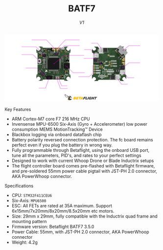 <div align="center">
  <b>
   <h1>
      BATF7
   </h1>
   <h6>
     V1
   </h6>
  </b>

<img src="IMAGEs/Header.png">
</div>

Key Features
* ARM Cortex-M7 core F7 216 MHz CPU
* Invensense MPU-6500 Six-Axis (Gyro + Accelerometer) low power consumption MEMS MotionTracking™ Device
* Blackbox logging via onboard dataflash chip
* Battery polarity reversed connection protection. The fc board remains perfect even if you plug the battery in wrong way.
* Fully programmable through Betaflight, using the onboard USB port, tune all the parameters, PID's, and rates to your perfect settings
* Designed to work with current Whoop Drone or Blade Inductrix setups
* The flight controller board comes pre-flashed with Betaflight firmware, and pre-soldered 55mm power cable pigtail with JST-PH 2.0 connector, AKA PowerWhoop connector.

Specifications
* CPU: `STM32F411CEU6`
* Six-Axis: `MPU6500`
* ESC: All FETs are rated at 35A maximum. Support 6x15mm/7x20mm/8x20mm/8.5x20mm etc motors.
* Size: 29mm x 29mm, fully compatible with the Inductrix quad frame and mounting pattern
* Firmware version: Betaflight BATF7 3.5.0
* Power Cable: 55mm, with JST-PH 2.0 connector, AKA PowerWhoop connector
* Weight: 4.2g 

